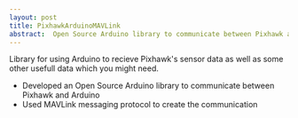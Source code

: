 ```yaml
---
layout: post
title: PixhawkArduinoMAVLink
abstract:  Open Source Arduino library to communicate between Pixhawk and Arduino.
---
```

Library for using Arduino to recieve Pixhawk's sensor data as well as some other usefull data which you might need.
- Developed an Open Source Arduino library to communicate between Pixhawk and Arduino
- Used MAVLink messaging protocol to create the communication
